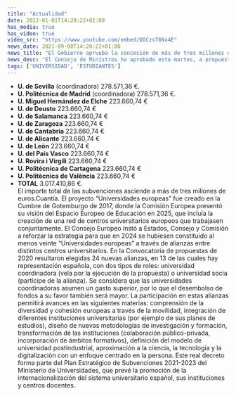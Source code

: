 ```yaml
---
title: "Actualidad"   
date: 2022-01-01T14:20:22+01:00
has_media: true
has_video: true
video_src: "https://www.youtube.com/embed/DOCzsT6Nx4E"
news_date: 2021-09-08T14:20:22+01:00
news_title: "El Gobierno aprueba la concesión de más de tres millones de euros a universidades públicas y privadas para el proyecto “Universidades europeas”"
news_desc: "El Consejo de Ministros ha aprobado este martes, a propuesta del Ministerio de Universidades, la concesión de diversas"
tags: ['UNIVERSIDAD', 'ESTUDIANTES']
---
```


- **U. de Sevilla** (coordinadora)
278.571,36 €.  
- **U. Politécnica de Madrid** (coordinadora) 278.571,36 €.  
- **U. Miguel Hernández de Elche** 223.660,74 €
- **U. de Deusto**
223.660,74 €
- **U. de Salamanca**
223.660,74 €
- **U. de Zaragoza**
223.660,74 €
- **U. de Cantabria**
223.660,74 €
- **U. de Alicante**
223.660,74 €
- **U. de León**
223.660,74 €
- **U. del País Vasco**
223.660,74 €
- **U. Rovira i Virgili**
223.660,74 €
- **U. Politécnica de Cartagena**
223.660,74 €
- **U. Politècnica de València**
223.660,74 €
- **TOTAL**
3.017.410,86 €.   
El importe total de las subvenciones asciende a más de tres millones de euros.Cuantía.
El proyecto “Universidades europeas” fue creado en la Cumbre de Gotemburgo de 2017, donde la Comisión Europea presentó su visión del Espacio Europeo de Educación en 2025, que incluía la creación de una red de centros universitarios europeos que trabajasen conjuntamente. El Consejo Europeo instó a Estados, Consejo y Comisión a reforzar la estrategia para que en 2024 se hubiesen constituido al menos veinte “Universidades europeas” a través de alianzas entre distintos centros universitarios. En la Convocatoria de propuestas de 2020 resultaron elegidas 24 nuevas alianzas, en 13 de las cuales hay representación española, con dos tipos de roles: universidad coordinadora (vela por la ejecución de la propuesta) o universidad socia (partícipe de la alianza). Se considera que las universidades coordinadoras asumen un gasto superior, por lo que el desembolso de fondos a su favor también será mayor.
La participación en estas alianzas permitirá avances en las siguientes materias: comprensión de la diversidad y cohesión europeas a través de la movilidad, integración de diferentes instituciones universitarias (por ejemplo de sus planes de estudios), diseño de nuevas metodologías de investigación y formación, transformación de las instituciones (colaboración público-privada, incorporación de ámbitos formativos), definición del modelo de universidad postindustrial, aproximación a la ciencia, la tecnología y la digitalización con un enfoque centrado en la persona.
Este real decreto forma parte del Plan Estratégico de Subvenciones 2021-2023 del Ministerio de Universidades, que prevé la promoción de la internacionalización del sistema universitario español, sus instituciones y centros docentes.